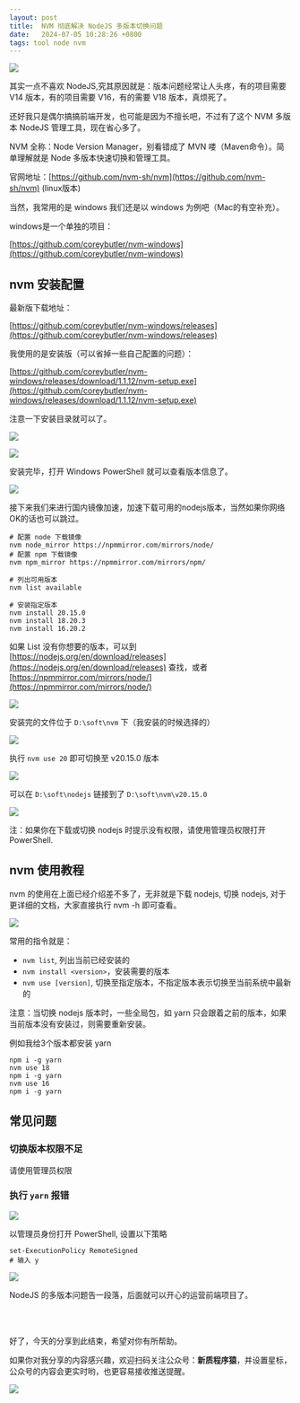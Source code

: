 ```yaml
---
layout: post
title:  NVM 彻底解决 NodeJS 多版本切换问题
date:   2024-07-05 10:28:26 +0800
tags: tool node nvm
---
```



![](https://raw.githubusercontent.com/Chinaxiang/notepic/main/2024/85b97798-b838-4088-8b42-f79857d92d92.png)

其实一点不喜欢 NodeJS,究其原因就是：版本问题经常让人头疼，有的项目需要 V14 版本，有的项目需要 V16，有的需要 V18 版本，真烦死了。

还好我只是偶尔搞搞前端开发，也可能是因为不擅长吧，不过有了这个 NVM 多版本 NodeJS 管理工具，现在省心多了。

NVM 全称：Node Version Manager，别看错成了 MVN 喽（Maven命令）。简单理解就是 Node 多版本快速切换和管理工具。

官网地址：[https://github.com/nvm-sh/nvm](https://github.com/nvm-sh/nvm) (linux版本)

当然，我常用的是 windows 我们还是以 windows 为例吧（Mac的有空补充）。

windows是一个单独的项目：

[https://github.com/coreybutler/nvm-windows](https://github.com/coreybutler/nvm-windows)

## nvm 安装配置

最新版下载地址：

[https://github.com/coreybutler/nvm-windows/releases](https://github.com/coreybutler/nvm-windows/releases)

我使用的是安装版（可以省掉一些自己配置的问题）：

[https://github.com/coreybutler/nvm-windows/releases/download/1.1.12/nvm-setup.exe](https://github.com/coreybutler/nvm-windows/releases/download/1.1.12/nvm-setup.exe)

注意一下安装目录就可以了。


![](https://raw.githubusercontent.com/Chinaxiang/notepic/main/2024/5c4592c2-9f6d-4e4a-a4c5-d19e4d337e94.png)

![](https://raw.githubusercontent.com/Chinaxiang/notepic/main/2024/72d4b5ff-3f99-423d-8d99-0721b6532b05.png)


安装完毕，打开 Windows PowerShell 就可以查看版本信息了。


![](https://raw.githubusercontent.com/Chinaxiang/notepic/main/2024/a1620abd-4ce2-45ae-8026-2754c1aef2e8.png)


接下来我们来进行国内镜像加速，加速下载可用的nodejs版本，当然如果你网络OK的话也可以跳过。

```
# 配置 node 下载镜像
nvm node_mirror https://npmmirror.com/mirrors/node/
# 配置 npm 下载镜像
nvm npm_mirror https://npmmirror.com/mirrors/npm/

# 列出可用版本
nvm list available

# 安装指定版本
nvm install 20.15.0
nvm install 18.20.3
nvm install 16.20.2
```

如果 List 没有你想要的版本，可以到 [https://nodejs.org/en/download/releases](https://nodejs.org/en/download/releases) 查找，或者 [https://npmmirror.com/mirrors/node/](https://npmmirror.com/mirrors/node/)


![](https://raw.githubusercontent.com/Chinaxiang/notepic/main/2024/c19aab0b-22bd-4dbf-829a-f6d9a23d609c.png)



安装完的文件位于 `D:\soft\nvm` 下（我安装的时候选择的）

![](https://raw.githubusercontent.com/Chinaxiang/notepic/main/2024/c778f820-2d9d-4f02-822e-b21b520d8f45.png)

执行 `nvm use 20` 即可切换至 v20.15.0 版本

![](https://raw.githubusercontent.com/Chinaxiang/notepic/main/2024/2d145eaa-12b5-4cab-9322-a422d1e48d80.png)

可以在 `D:\soft\nodejs` 链接到了 `D:\soft\nvm\v20.15.0`

![](https://raw.githubusercontent.com/Chinaxiang/notepic/main/2024/fdb48bc9-7ce5-4a16-9174-e826ba538ead.png)

注：如果你在下载或切换 nodejs 时提示没有权限，请使用管理员权限打开 PowerShell.

## nvm 使用教程

nvm 的使用在上面已经介绍差不多了，无非就是下载 nodejs, 切换 nodejs, 对于更详细的文档，大家直接执行 nvm -h 即可查看。

![](https://raw.githubusercontent.com/Chinaxiang/notepic/main/2024/ae2a0c9f-12c7-4a8a-8676-2a5fde3ffaa7.png)



常用的指令就是：

- `nvm list`, 列出当前已经安装的  
- `nvm install <version>`，安装需要的版本  
- `nvm use [version]`, 切换至指定版本，不指定版本表示切换至当前系统中最新的

注意：当切换 nodejs 版本时，一些全局包，如 yarn 只会跟着之前的版本，如果当前版本没有安装过，则需要重新安装。

例如我给3个版本都安装 yarn

```
npm i -g yarn
nvm use 18
npm i -g yarn
nvm use 16
npm i -g yarn
```

## 常见问题

### 切换版本权限不足

请使用管理员权限

### 执行 `yarn` 报错


![](https://raw.githubusercontent.com/Chinaxiang/notepic/main/2024/242fd73f-62ae-4ec5-96ba-ac1a7b5082e7.png)


以管理员身份打开 PowerShell, 设置以下策略

```
set-ExecutionPolicy RemoteSigned
# 输入 y
```

![](https://raw.githubusercontent.com/Chinaxiang/notepic/main/2024/2ee2fb45-12a1-405a-8492-aa5e0fd6a279.png)

NodeJS 的多版本问题告一段落，后面就可以开心的运营前端项目了。

<br/>

<br/>


好了，今天的分享到此结束，希望对你有所帮助。

如果你对我分享的内容感兴趣，欢迎扫码关注公众号：**新质程序猿**，并设置星标，公众号的内容会更实时哟，也更容易接收推送提醒。

![](https://huangyanxiang.com/qrcode.jpg)